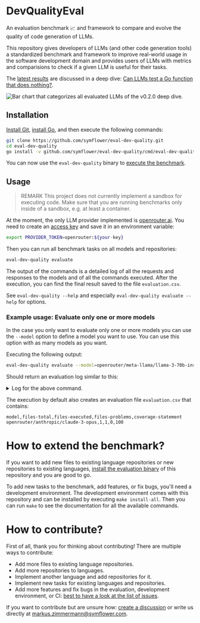 # DevQualityEval

An evaluation benchmark 📈 and framework to compare and evolve the quality of code generation of LLMs.

This repository gives developers of LLMs (and other code generation tools) a standardized benchmark and framework to improve real-world usage in the software development domain and provides users of LLMs with metrics and comparisions to check if a given LLM is useful for their tasks.

The [latest results](docs/reports/v0.2.0) are discussed in a deep dive: [Can LLMs test a Go function that does nothing?](https://symflower.com/en/company/blog/2024/can-ai-test-a-go-function-that-does-nothing/).

![Bar chart that categorizes all evaluated LLMs of the v0.2.0 deep dive.](https://symflower.com/en/company/blog/2024/can-ai-test-a-go-function-that-does-nothing/images/header.png)

## Installation

[Install Git](https://git-scm.com/downloads), [install Go](https://go.dev/doc/install), and then execute the following commands:

```bash
git clone https://github.com/symflower/eval-dev-quality.git
cd eval-dev-quality
go install -v github.com/symflower/eval-dev-quality/cmd/eval-dev-quality
```

You can now use the `eval-dev-quality` binary to [execute the benchmark](#usage).

## Usage

> REMARK This project does not currently implement a sandbox for executing code. Make sure that you are running benchmarks only inside of a sandbox, e.g. at least a container.

At the moment, the only LLM provider implemented is [openrouter.ai](https://openrouter.ai/). You need to create an [access key](https://openrouter.ai/keys) and save it in an environment variable:

```bash
export PROVIDER_TOKEN=openrouter:${your-key}
```

Then you can run all benchmark tasks on all models and repositories:

```bash
eval-dev-quality evaluate
```

The output of the commands is a detailed log of all the requests and responses to the models and of all the commands executed. After the execution, you can find the final result saved to the file `evaluation.csv`.

See `eval-dev-quality --help` and especially `eval-dev-quality evaluate --help` for options.

### Example usage: Evaluate only one or more models

In the case you only want to evaluate only one or more models you can use the `--model` option to define a model you want to use. You can use this option with as many models as you want.

Executing the following output:

```bash
eval-dev-quality evaluate --model=openrouter/meta-llama/llama-3-70b-instruct
```

Should return an evaluation log similar to this:

<details>
<summary>Log for the above command.</summary>

````plain
2024/05/02 10:01:58 Writing results to evaluation-2024-05-02-10:01:58
2024/05/02 10:01:58 Checking that models and languages can be used for evaluation
2024/05/02 10:01:58 Evaluating model "openrouter/meta-llama/llama-3-70b-instruct" using language "golang" and repository "golang/plain"
2024/05/02 10:01:58 Querying model "openrouter/meta-llama/llama-3-70b-instruct" with:
        Given the following Go code file "plain.go" with package "plain", provide a test file for this code.
        The tests should produce 100 percent code coverage and must compile.
        The response must contain only the test code and nothing else.

        ```golang
        package plain

        func plain() {
                return // This does not do anything but it gives us a line to cover.
        }
        ```
2024/05/02 10:02:00 Model "openrouter/meta-llama/llama-3-70b-instruct" responded with:
        ```go
        package plain

        import "testing"

        func TestPlain(t *testing.T) {
                plain()
        }
        ```
2024/05/02 10:02:00 $ symflower test --language golang --workspace /tmp/eval-dev-quality2330727502/plain
Checking for updates
There is a new version of symflower available! Please run `symflower update`.
=== RUN   TestPlain
--- PASS: TestPlain (0.00s)
PASS
coverage: 100.0% of statements
ok      plain   0.002s  coverage: 100.0% of statements

DONE 1 tests in 0.348s
2024/05/02 10:02:01 Evaluated model "openrouter/meta-llama/llama-3-70b-instruct" using language "golang" and repository "golang/plain": encountered 0 problems: []
2024/05/02 10:02:01 Evaluating model "openrouter/meta-llama/llama-3-70b-instruct" using language "java" and repository "java/plain"
2024/05/02 10:02:01 Querying model "openrouter/meta-llama/llama-3-70b-instruct" with:
        Given the following Java code file "src/main/java/com/eval/Plain.java" with package "com.eval", provide a test file for this code with JUnit 5 as a test framework.
        The tests should produce 100 percent code coverage and must compile.
        The response must contain only the test code and nothing else.

        ```java
        package com.eval;

        class Plain {
            static void plain() {
            }
        }
        ```
2024/05/02 10:02:02 Model "openrouter/meta-llama/llama-3-70b-instruct" responded with:
        ```java
        package com.eval;

        import org.junit.jupiter.api.Test;

        import static org.junit.jupiter.api.Assertions.assertFalse;
        import static org.junit.jupiter.api.Assertions.assertTrue;

        public class PlainTest {
            @Test
            void testPlain() {
                Plain.plain();
                // Since the method is empty, we can only assert that it doesn't throw an exception
                assertTrue(true);
            }
        }
        ```
2024/05/02 10:02:02 $ symflower test --language java --workspace /tmp/eval-dev-quality1094965069/plain
Total coverage 100.000000%
2024/05/02 10:02:09 Evaluated model "openrouter/meta-llama/llama-3-70b-instruct" using language "java" and repository "java/plain": encountered 0 problems: []
2024/05/02 10:02:09 Evaluating models and languages
2024/05/02 10:02:09 Evaluation score for "openrouter/meta-llama/llama-3-70b-instruct" ("code-no-excess"): score=12, coverage-statement=2, files-executed=2, response-no-error=2, response-no-excess=2, response-not-empty=2, response-with-code=2
````

</details>

The execution by default also creates an evaluation file `evaluation.csv` that contains:

```
model,files-total,files-executed,files-problems,coverage-statement
openrouter/anthropic/claude-3-opus,1,1,0,100
```

# How to extend the benchmark?

If you want to add new files to existing language repositories or new repositories to existing languages, [install the evaluation binary](#installation) of this repository and you are good to go.

To add new tasks to the benchmark, add features, or fix bugs, you'll need a development environment. The development environment comes with this repository and can be installed by executing `make install-all`. Then you can run `make` to see the documentation for all the available commands.

# How to contribute?

First of all, thank you for thinking about contributing! There are multiple ways to contribute:

-   Add more files to existing language repositories.
-   Add more repositories to languages.
-   Implement another language and add repositories for it.
-   Implement new tasks for existing languages and repositories.
-   Add more features and fix bugs in the evaluation, development environment, or CI: [best to have a look at the list of issues](https://github.com/symflower/eval-dev-quality/issues).

If you want to contribute but are unsure how: [create a discussion](https://github.com/symflower/eval-dev-quality/discussions) or write us directly at [markus.zimmermann@symflower.com](mailto:markus.zimmermann@symflower.com).
